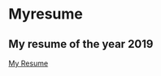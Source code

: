 # Myresume

## My resume of the year 2019

[My Resume](#https://floorjulessegers.github.io/Myresume/)

